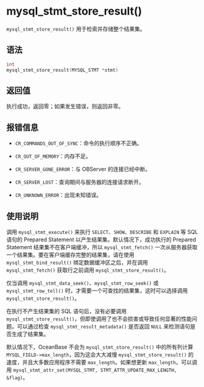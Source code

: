 mysql_stmt_store_result() 
==============================================

`mysql_stmt_store_result()` 用于检索并存储整个结果集。

语法 
-----------------------

```c
int
mysql_stmt_store_result(MYSQL_STMT *stmt)
```



返回值 
------------------------

执行成功，返回零；如果发生错误，则返回非零。

报错信息 
-------------------------

* `CR_COMMANDS_OUT_OF_SYNC`：命令的执行顺序不正确。

  

* `CR_OUT_OF_MEMORY`：内存不足。

  

* `CR_SERVER_GONE_ERROR`：与 OBServer 的连接已经中断。

  

* `CR_SERVER_LOST`：查询期间与服务器的连接请求断开。

  

* `CR_UNKNOWN_ERROR`：出现未知错误。

  




使用说明 
-------------------------

调用 `mysql_stmt_execute()` 来执行 `SELECT`、`SHOW`、`DESCRIBE` 和 `EXPLAIN` 等 SQL 语句的 Prepared Statement 以产生结果集。默认情况下，成功执行的 Prepared Statement 结果集不在客户端缓冲，所以 `mysql_stmt_fetch()` 一次从服务器获取一个结果集。要在客户端缓存完整的结果集，请在使用 `mysql_stmt_bind_result()` 绑定数据缓冲区之后，并在调用 `mysql_stmt_fetch()` 获取行之前调用 `mysql_stmt_store_result()`。

仅当调用 `mysql_stmt_data_seek()`、`mysql_stmt_row_seek()` 或 `mysql_stmt_row_tell()` 时，才需要一个可查找的结果集，这时可以选择调用 `mysql_stmt_store_result()`。

在执行不产生结果集的 SQL 语句后，没有必要调用 `mysql_stmt_store_result()`，但即使调用了也不会损害或导致任何显著的性能问题。可以通过检查 `mysql_stmt_result_metadata()` 是否返回 `NULL` 来检测语句是否生成了结果集。

默认情况下，OceanBase 不会为 `mysql_stmt_store_result()` 中的所有列计算 `MYSQL_FIELD->max_length`，因为这会大大减慢 `mysql_stmt_store_result()` 的速度，并且大多数应用程序不需要 `max_length`。如果想更新 `max_length`，可以调用 `mysql_stmt_attr_set(MYSQL_STMT, STMT_ATTR_UPDATE_MAX_LENGTH, &flag)`。
